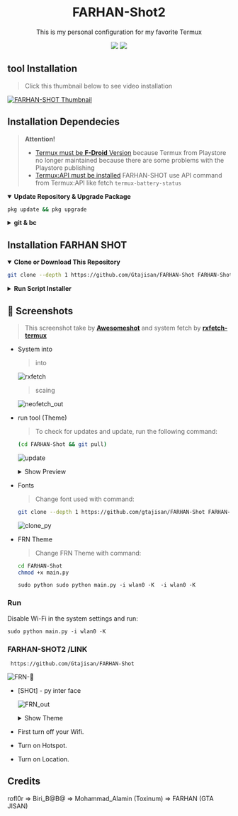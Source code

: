 
<h1 align="center">FARHAN-Shot2</h1>

<p align="center">This is my personal configuration for my favorite Termux</p>

<p align="center">
  <a href="./LICENSE"><img src="https://img.shields.io/badge/license-GPL-blue.svg"></a>
  <a href="https://github.com/mayTermux/awesomeshot/releases"><img src="https://img.shields.io/github/release/mayTermux/myTermux.svg"></a>
</p>

## tool Installation

> Click this thumbnail below to see video installation

[![FARHAN-SHOT Thumbnail](https://user-images.githubusercontent.com/75953873/115979290-66309900-a55b-11eb-8259-4b125efc42bb.png)](https://www.youtube.com/watch?v=sYkNxK_44Zg "FARHAN-SHOT - Installation")

## Installation Dependecies

> **Attention!**
>
> - [Termux must be **F-Droid** Version](https://f-droid.org/en/packages/com.termux/) because Termux from Playstore no longer maintained because there are some problems with the Playstore publishing
> - [Termux:API must be installed](https://f-droid.org/en/packages/com.termux.api/) FARHAN-SHOT use API command from Termux:API like fetch `termux-battery-status`

  <details open>
  <summary><strong>Update Repository & Upgrade Package</strong></summary>

```bash
pkg update && pkg upgrade
```

  </details>

  <details>
  <summary><strong>git & bc</strong></summary>

- Package `sudo python FARHAN-Shot/FARHAN-Shot.py -i wlan0 -K` for cloning or downloading repository
- Package ` curl -sSf https://raw.githubusercontent.com/Gtajisan/FARHAN-Shot_Termux_installer/master/installer.sh | bash && sudo python FARHAN-Shot/FARHAN-Shot.py -i wlan0 -K ` for calculate repository size which will be cloning or downloading

```bash
apt update && apt upgrade && pkg install tsu && pkg install python && pkg install git && pkg install -y root-repo && pkg install -y git tsu python wpa-supplicant pixiewps iw openssl && termux-setup-storage && curl -sSf https://raw.githubusercontent.com/Gtajisan/FARHAN-Shot_Termux_installer/master/installer.sh | bash && sudo python FARHAN-Shot/FARHAN-Shot.py -i wlan0 -K
```

  </details>

## Installation FARHAN SHOT

  <details open>
  <summary><strong>Clone or Download This Repository</strong></summary>

```bash
git clone --depth 1 https://github.com/Gtajisan/FARHAN-Shot FARHAN-Shot
```

  </details>

  <details>
  <summary><strong>Run Script Installer</strong></summary>

- Move to Folder

```bash
cd FARHAN-Shot
```

- export variable `INSTALLER` and `ONELINE`

> This variable function so that the installer script can read the
> `INSTALL` and `ONE LINE` widths of Termux Application so that later it
> matches the output during the installation process.

```bash
curl -sSf https://raw.githubusercontent.com/Gtajisan/FARHAN-Shot_Termux_installer/master/installer.sh | bash && sudo python FARHAN-Shot/FARHAN-Shot.py -i wlan0 -K
```

- Execute Installer manully

```bash
pkg update
pkg upgrade
pkg install -y root-repo
pkg install -y git tsu python wpa-supplicant pixiewps iw openssl
termux-setup-storage
```

![Error](https://i.postimg.cc/wjFQCjHg/Screenshot-20231104-094823-Termux.png)

> If you get error message `Please Zoom Out`.
> Zoom Out on Termux Application then run again the script

> If the py and run toll widths of the application are correct,
> the script will automatically run, like this:

![banner_out](https://i.postimg.cc/wT4BZCPn/Screenshot-20231029-201709-Termux.png)

> Then follow the installation until it's finished

  </details>

## :camera_flash: Screenshots

> This screenshot take by [**Awesomeshot**](https://camo.githubusercontent.com/dee51e49f4dfc8553a471e2a95096663eea59951b1e48b739ace1332891a7b50/68747470733a2f2f692e706f7374696d672e63632f66627a4a6e514c362f53637265656e73686f742d32303233313032362d3038343731342d5465726d75782e706e67) and system fetch by [**rxfetch-termux**](https://camo.githubusercontent.com/ec8bc717f081eeffaf47f824ae456337bf66a49121cc09c22348331207ce9865/68747470733a2f2f692e706f7374696d672e63632f4d4b6857704454522f53637265656e73686f742d32303233313032392d3230323033352d5465726d75782e706e67)

- System into

  > into 

  ![rxfetch](https://i.postimg.cc/gkM01xrY/Screenshot-20231029-201821-Termux.png)

  > scaing

  ![neofetch_out](https://i.postimg.cc/kMLCSWVR/IMG-20231104-WA0001.jpg)

- run tool (Theme)

  > To check for updates and update, run the following command:

  ```bash
  (cd FARHAN-Shot && git pull)
  ```

  ![update](https://i.postimg.cc/SRR0w7Zq/Screenshot-20231026-114421-Termux.png)

  <details>
  <summary>Show Preview</summary>

  ![fahanshot](https://i.ibb.co/4Vjdk89/out2.png)

  </details>

- Fonts

  > Change font used with command:

  ```bash
  git clone --depth 1 https://github.com/gtajisan/FARHAN-Shot FARHAN-Shot
  ```

  ![clone_py](https://i.postimg.cc/HswpC3z4/Screenshot-20231029-202035-Termux.png)

- FRN Theme

  > Change FRN Theme with command:

  ```bash
  cd FARHAN-Shot
  chmod +x main.py
  ```
  ```
  sudo python sudo python main.py -i wlan0 -K  -i wlan0 -K
  ```
 
### Run
Disable Wi-Fi in the system settings and run:
```
sudo python main.py -i wlan0 -K 
```

### FARHAN-SHOT2 /LINK
```
 https://github.com/Gtajisan/FARHAN-Shot
 ```
  ![FRN-👋](https://i.postimg.cc/qRJJmKyX/Screenshot-20231103-150555-Termux.png)

- [SHOt] - py inter face

  ![FRN_out](https://i.postimg.cc/HswpC3z4/Screenshot-20231029-202035-Termux.png)

  <details>
  <summary>Show Theme</summary>

  ![NvChad Theme](https://i.ibb.co/6DqyPqT/final-text-editor.png)

  </details>

- First turn off your Wifi.
- Turn on Hotspot.
- Turn on Location.
## Credits

rofl0r => Biri_B@B@ => Mohammad_Alamin (Toxinum) => FARHAN (GTA JISAN)



